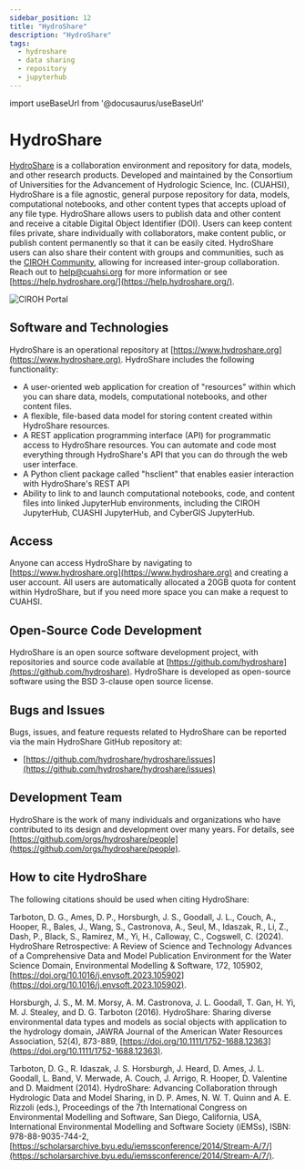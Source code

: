 ```yaml
---
sidebar_position: 12
title: "HydroShare"
description: "HydroShare"
tags:
  - hydroshare
  - data sharing
  - repository
  - jupyterhub
---
```


import useBaseUrl from '@docusaurus/useBaseUrl'

# HydroShare

[HydroShare](https://www.hydroshare.org) is a collaboration environment and repository for data, models, and other research products. Developed and maintained by the Consortium of Universities for the Advancement of Hydrologic Science, Inc. (CUAHSI), HydroShare is a file agnostic, general purpose repository for data, models, computational notebooks, and other content types that accepts upload of any file type. HydroShare allows users to publish data and other content and receive a citable Digital Object Identifier (DOI). Users can keep content files private, share individually with collaborators, make content public, or publish content permanently so that it can be easily cited. HydroShare users can also share their content with groups and communities, such as the [CIROH Community](https://www.hydroshare.org/community/4/), allowing for increased inter-group collaboration. Reach out to help@cuahsi.org for more information or see [https://help.hydroshare.org/](https://help.hydroshare.org/).

![CIROH Portal](/img/hydroshare_screenshot.png)

## Software and Technologies

HydroShare is an operational repository at [https://www.hydroshare.org](https://www.hydroshare.org). HydroShare includes the following functionality:

- A user-oriented web application for creation of "resources" within which you can share data, models, computational notebooks, and other content files.
- A flexible, file-based data model for storing content created within HydroShare resources.
- A REST application programming interface (API) for programmatic access to HydroShare resources. You can automate and code most everything through HydroShare's API that you can do through the web user interface.
- A Python client package called "hsclient" that enables easier interaction with HydroShare's REST API
- Ability to link to and launch computational notebooks, code, and content files into linked JupyterHub environments, including the CIROH JupyterHub, CUASHI JupyterHub, and CyberGIS JupyterHub.

## Access

Anyone can access HydroShare by navigating to [https://www.hydroshare.org](https://www.hydroshare.org) and creating a user account. All users are automatically allocated a 20GB quota for content within HydroShare, but if you need more space you can make a request to CUAHSI.

## Open-Source Code Development

HydroShare is an open source software development project, with repositories and source code available at [https://github.com/hydroshare](https://github.com/hydroshare). HydroShare is developed as open-source software using the BSD 3-clause open source license.

## Bugs and Issues

Bugs, issues, and feature requests related to HydroShare can be reported via the main HydroShare GitHub repository at:

- [https://github.com/hydroshare/hydroshare/issues](https://github.com/hydroshare/hydroshare/issues)

## Development Team

HydroShare is the work of many individuals and organizations who have contributed to its design and development over many years. For details, see [https://github.com/orgs/hydroshare/people](https://github.com/orgs/hydroshare/people).

## How to cite HydroShare

The following citations should be used when citing HydroShare:

Tarboton, D. G., Ames, D. P., Horsburgh, J. S., Goodall, J. L., Couch, A., Hooper, R., Bales, J., Wang, S., Castronova, A., Seul, M., Idaszak, R., Li, Z., Dash, P., Black, S., Ramirez, M., Yi, H., Calloway, C., Cogswell, C. (2024). HydroShare Retrospective: A Review of Science and Technology Advances of a Comprehensive Data and Model Publication Environment for the Water Science Domain, Environmental Modelling & Software, 172, 105902, [https://doi.org/10.1016/j.envsoft.2023.105902](https://doi.org/10.1016/j.envsoft.2023.105902).

Horsburgh, J. S., M. M. Morsy, A. M. Castronova, J. L. Goodall, T. Gan, H. Yi, M. J. Stealey, and D. G. Tarboton (2016). HydroShare: Sharing diverse environmental data types and models as social objects with application to the hydrology domain, JAWRA Journal of the American Water Resources Association, 52(4), 873-889, [https://doi.org/10.1111/1752-1688.12363](https://doi.org/10.1111/1752-1688.12363).

Tarboton, D. G., R. Idaszak, J. S. Horsburgh, J. Heard, D. Ames, J. L. Goodall, L. Band, V. Merwade, A. Couch, J. Arrigo, R. Hooper, D. Valentine and D. Maidment (2014). HydroShare: Advancing Collaboration through Hydrologic Data and Model Sharing, in D. P. Ames, N. W. T. Quinn and A. E. Rizzoli (eds.), Proceedings of the 7th International Congress on Environmental Modelling and Software, San Diego, California, USA, International Environmental Modelling and Software Society (iEMSs), ISBN: 978-88-9035-744-2, [https://scholarsarchive.byu.edu/iemssconference/2014/Stream-A/7/](https://scholarsarchive.byu.edu/iemssconference/2014/Stream-A/7/).
